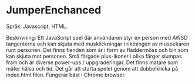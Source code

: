 # JumperEnchanced
Språk: Javascript, HTML.

Beskrivning: Ett JavaScript spel där användaren styr en person med AWSD tangenterna och kan skjuta med musklickningar i riktningen av muspekaren runt personen. Det finns fienden som är i form av fladdermöss och bin som kan skjuta mot personen. Små färgade plus-ikoner i olika färger slumpas fram och är diverse power-ups / uppgraderingar. Det finns mätare som mäter hälsa och tid. Det går att starta spelet genom att dubbelklicka på index.html filen. Fungerar bäst i Chrome browser.
